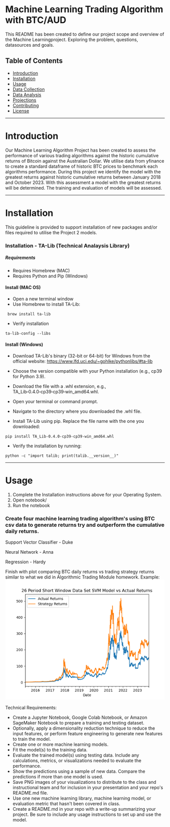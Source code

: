 # Machine Learning Trading Algorithm with BTC/AUD

This README has been created to define our project scope and overview of the Machine Learningproject. Exploring the problem, questions, datasources and goals. 

## Table of Contents
- [Introduction](#introduction)
- [Installation](#installation)
- [Usage](#usage)
- [Data Collection](#data-collection)
- [Data Analysis](#data-analysis)
- [Projections](#projections)
- [Contributing](#contributing)
- [License](#license)

 ___ 
# Introduction

Our Machine Learning Algorithm Project has been created to assess the performance of various trading algorithms against the historic cumulative returns of Bitcoin against the Australian Dollar. We utilise data from yfinance to create a standard dataframe of historic BTC prices to benchmark each algorithms performance. During this project we identify the model with the greatest returns against historic cumulative returns between January 2018 and October 2023. With this assessment a model with the greatest returns will be determined. The training and evaluation of models will be assessed. 

___
# Installation
This guideline is provided to support installation of new packages and/or files required to utilise the Project 2 models. 
### Installation - TA-Lib (Technical Analaysis Library)
##### Requirements
* Requires Homebrew (MAC)
* Requires Python and Pip (Windows)

#### Install (MAC OS)
 * Open a new terminal window
 * Use Homebrew to install TA-Lib:

```shell 
 brew install ta-lib
```

* Verify installation

```shell
ta-lib-config --libs
```

#### Install (Windows)
* Download TA-Lib's binary (32-bit or 64-bit) for Windows from the official website: https://www.lfd.uci.edu/~gohlke/pythonlibs/#ta-lib
* Choose the version compatible with your Python installation (e.g., cp39 for Python 3.9).
* Download the file with a .whl extension, e.g., TA_Lib‑0.4.0‑cp39‑cp39‑win_amd64.whl.
* Open your terminal or command prompt.

* Navigate to the directory where you downloaded the .whl file.

* Install TA-Lib using pip. Replace the file name with the one you downloaded:

```shell
pip install TA_Lib-0.4.0-cp39-cp39-win_amd64.whl
```
* Verify the installation by running:

```shell
python -c "import talib; print(talib.__version__)"
```

___
# Usage

1. Complete the Installation instructions above for your Operating System.
2. Open notebook/
3. Run the notebook

### Create four machine learning trading algorithm's using BTC csv data to generate returns try and outperform the cumulative daily returns. 
  Support Vector Classifier - Duke  
  
  Neural Network - Anna  
  
  Regression - Hardy  
  
Finish with plot comparing BTC daily returns vs trading strategy returns similar to what we did in Algorithmic Trading Module homework. 
Example:  
![](26_Period_SMA_SVM_plot.png)

Technical Requirements:  

*  Create a Jupyter Notebook, Google Colab Notebook, or Amazon SageMaker Notebook to prepare a training and testing dataset.
* Optionally, apply a dimensionality reduction technique to reduce the input features, or perform feature engineering to generate new features to train the model.
* Create one or more machine learning models.
* Fit the model(s) to the training data.
* Evaluate the trained model(s) using testing data. Include any calculations, metrics, or visualizations needed to evaluate the performance.
* Show the predictions using a sample of new data. Compare the predictions if more than one model is used.
* Save PNG images of your visualizations to distribute to the class and instructional team and for inclusion in your presentation and your repo's README.md file.
* Use one new machine learning library, machine learning model, or evaluation metric that hasn't been covered in class.
* Create a README.md in your repo with a write-up summarizing your project. Be sure to include any usage instructions to set up and use the model.

